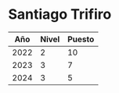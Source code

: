 # Santiago Trifiro

| Año | Nivel | Puesto |
| --- | --- | --- |
| 2022 | 2 | 10 |
| 2023 | 3 | 7 |
| 2024 | 3 | 5 |
